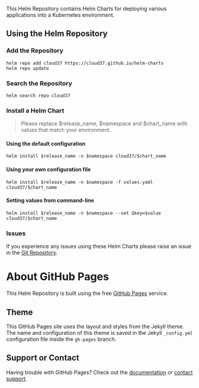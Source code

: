 This Helm Repository contains Helm Charts for deploying various applications into a Kubernetes environment.

## Using the Helm Repository

### Add the Repository

```
helm repo add cloud37 https://cloud37.github.io/helm-charts
helm repo update
```

### Search the Repository

```
helm search repo cloud37
```

### Install a Helm Chart

> Please replace $release_name, $namespace and $chart_name with values that match your environment.

#### Using the default configuration

```
helm install $release_name -n $namespace cloud37/$chart_name
```

#### Using your own configuration file

```
helm install $release_name -n $namespace -f values.yaml cloud37/$chart_name
```

#### Setting values from command-line

```
helm install $release_name -n $namespace --set $key=$value cloud37/$chart_name
```

### Issues

If you experience any issues using these Helm Charts please raise an issue in the [Git Repository](https://github.com/cloud37/helm-charts/issues).

# About GitHub Pages

This Helm Repository is built using the free [GitHub Pages](https://docs.github.com/en/pages/quickstart) service.

## Theme

This GitHub Pages site uses the layout and styles from the Jekyll theme. The name and configuration of this theme is saved in the Jekyll `_config.yml` configuration file inside the `gh-pages` branch.

## Support or Contact

Having trouble with GitHub Pages? Check out the [documentation](https://docs.github.com/categories/github-pages-basics/) or [contact support](https://support.github.com/contact).
